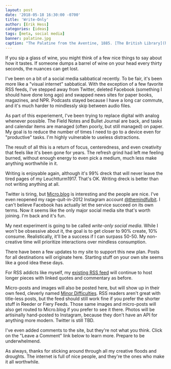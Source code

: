 ```yaml
---
layout: post
date: '2018-05-18 16:30:00 -0700'
title: 'Write-Only'
author: [Erik Hess]
categories: [ideas]
tags: [meta, social media]
banner: palatine.jpg 
caption: "The Palatine from the Aventine, 1885. [The British Library](https://flic.kr/p/i2CEjr)"
---
```


If you sip a glass of wine, you might think of a few nice things to say about how it tastes. If someone dumps a barrel of wine on your head every thirty seconds, the nuances can get lost.

I've been on a bit of a social media sabbatical recently. To be fair, it's been more like a "visual internet" sabbatical. With the exception of a few favorite RSS feeds, I've stepped away from Twitter, deleted Facebook (something I should have done long ago) and swapped news sites for paper books, magazines, and NPR. Podcasts stayed because I have a long car commute, and it's much harder to mindlessly skip between audio files.

As part of this experiement, I've been trying to replace digital with  analog whenever possible. The Field Notes and Bullet Journal are back, and tasks and calendar items are managed (often poorly, but still managed) on paper. My goal is to reduce the number of times I need to go to a device even for "productive" tasks. I'm highly vulnerable to useless distractions.

The result of all this is a return of focus, centeredness, and even creativity that feels like it's been gone for years. The refresh grind had left me feeling burned, without enough energy to even pick a medium, much less make anything worthwhile in it. 

Writing is enjoyable again, although it's 99% dreck that will never leave the tired pages of my Leuchtturm1917. That's OK. Writing dreck is better than not writing anything at all.

Twitter is tiring, but [Micro.blog](https://micro.blog/themindfulbit) is interesting and the people are nice. I've even reopened my rage-quit-in-2012 Instagram account [@themindfulbit](https://instagram.com/themindfulbit). I can't believe Facebook has actually let the service succeed on its own terms. Now it seems like the only major social media site that's worth joining. I'm back and it's fun.

My next experiment is going to be called *write-only social media*. While I won't be obsessive about it, the goal is to get closer to 90% create, 10% consume. Realistically, it'll be a success if I can surpass 50-50. My non-creative time will prioritize interactions over mindless consumption.

There have been a few updates to my site to support this new plan. Posts for all destinations will originate here. Starting stuff on your own site seems like a good idea these days.

For RSS addicts like myself, my [existing RSS feed](http://hess.fm/feed.xml) will continue to host longer pieces with linked quotes and commentary as before. 

Micro-posts and images will also be posted here, but will show up in their own feed, cleverly named [Minor Difficulties](http://hess.fm/micro.xml). RSS readers aren't great with title-less posts, but the feed should still work fine if you prefer the shorter stuff in Reeder or Fiery Feeds. Those same images and micro-posts will also get routed to Micro.blog if you prefer to see it there. Photos will be artisinally hand-posted to Instagram, because they don't have an API for anything more modern. Twitter is still TBD. 

I've even added comments to the site, but they're not what you think. Click on the "Leave a Comment" link below to learn more. Prepare to be underwhelmend. 

As always, thanks for sticking around through all my creative floods and droughts. The internet is full of nice people, and they're the ones who make it all worthwhile. 
